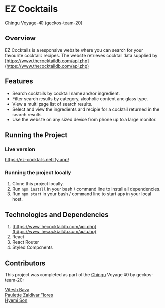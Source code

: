 # EZ Cocktails

[Chingu](https://www.chingu.io/) Voyage-40 (geckos-team-20)

## Overview

EZ Cocktails is a responsive website where you can search for your favourite cocktails recipes. The website retrieves cocktail data supplied by [https://www.thecocktaildb.com/api.php](https://www.thecocktaildb.com/api.php)

## Features

- Search cocktails by cocktail name and/or ingredient.
- Filter search results by category, alcoholic content and glass type.
- View a multi page list of search results.
- Select and view the ingredients and recipie for a cocktail returned in the search results.
- Use the website on any sized device from phone up to a large monitor.

## Running the Project

### Live version

https://ez-cocktails.netlify.app/

### Running the project locally

1. Clone this project locally.
2. Run `npm install` in your bash / command line to install all dependencies.
3. Run `npm start` in your bash / command line to start app in your local host.

## Technologies and Dependencies

1. [https://www.thecocktaildb.com/api.php](https://www.thecocktaildb.com/api.php)
2. React
3. React Router
4. Styled Components

## Contributors

This project was completed as part of the [Chingu](https://www.chingu.io/) Voyage 40 by geckos-team-20:

[Vitesh Bava](https://www.linkedin.com/in/viteshbava/)  
[Paulette Zaldivar Flores](https://github.com/paulette-zaldivar-flores)  
[Hyemi Son](https://github.com/hmshp)
